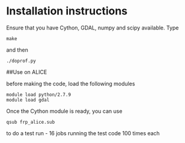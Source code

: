 # Installation instructions

Ensure that you have Cython, GDAL, numpy and scipy available. Type 

    make

and then 

    ./doprof.py

##Use on ALICE

before making the code, load the following modules

    module load python/2.7.9
    module load gdal

Once the Cython module is ready, you can use

    qsub frp_alice.sub

to do a test run - 16 jobs running the test code 100 times each
